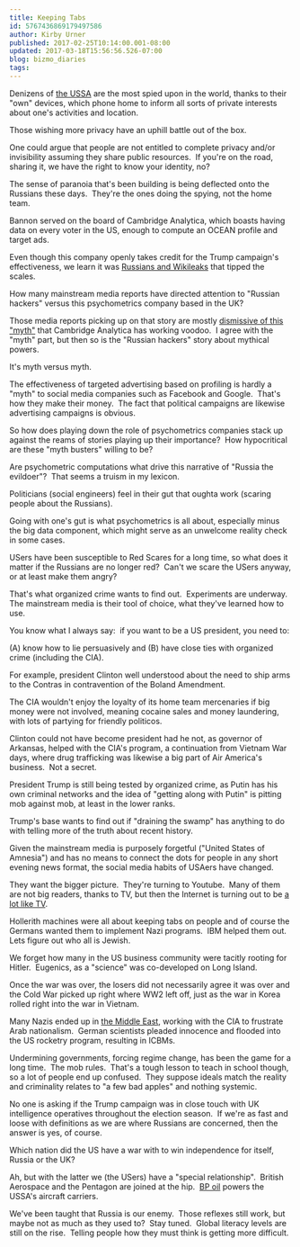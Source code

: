 ```yaml
---
title: Keeping Tabs
id: 5767436869179497586
author: Kirby Urner
published: 2017-02-25T10:14:00.001-08:00
updated: 2017-03-18T15:56:56.526-07:00
blog: bizmo_diaries
tags: 
---
```


Denizens of [the USSA](http://controlroom.blogspot.com/2017/02/rabble-babble.html) are the most spied upon in the world, thanks to their "own" devices, which phone home to inform all sorts of private interests about one's activities and location.

Those wishing more privacy have an uphill battle out of the box.

One could argue that people are not entitled to complete privacy and/or invisibility assuming they share public resources.  If you're on the road, sharing it, we have the right to know your identity, no?

The sense of paranoia that's been building is being deflected onto the Russians these days.  They're the ones doing the spying, not the home team.

Bannon served on the board of Cambridge Analytica, which boasts having data on every voter in the US, enough to compute an OCEAN profile and target ads.

Even though this company openly takes credit for the Trump campaign's effectiveness, we learn it was [Russians and Wikileaks](http://controlroom.blogspot.com/2016/12/countermeasures.html) that tipped the scales.

How many mainstream media reports have directed attention to "Russian hackers" versus this psychometrics company based in the UK?

Those media reports picking up on that story are mostly [dismissive of this "myth"](http://littleatoms.com/news-science/donald-trump-didnt-win-election-through-facebook) that Cambridge Analytica has working voodoo.  I agree with the "myth" part, but then so is the "Russian hackers" story about mythical powers.

It's myth versus myth.

The effectiveness of targeted advertising based on profiling is hardly a "myth" to social media companies such as Facebook and Google.  That's how they make their money.  The fact that political campaigns are likewise advertising campaigns is obvious.

So how does playing down the role of psychometrics companies stack up against the reams of stories playing up their importance?  How hypocritical are these "myth busters" willing to be?

Are psychometric computations what drive this narrative of "Russia the evildoer"?  That seems a truism in my lexicon.

Politicians (social engineers) feel in their gut that oughta work (scaring people about the Russians).

Going with one's gut is what psychometrics is all about, especially minus the big data component, which might serve as an unwelcome reality check in some cases.

USers have been susceptible to Red Scares for a long time, so what does it matter if the Russians are no longer red?  Can't we scare the USers anyway, or at least make them angry?

That's what organized crime wants to find out.  Experiments are underway.  The mainstream media is their tool of choice, what they've learned how to use.

You know what I always say:  if you want to be a US president, you need to:

(A) know how to lie persuasively and
(B) have close ties with organized crime (including the CIA).

For example, president Clinton well understood about the need to ship arms to the Contras in contravention of the Boland Amendment.

The CIA wouldn't enjoy the loyalty of its home team mercenaries if big money were not involved, meaning cocaine sales and money laundering, with lots of partying for friendly politicos.

Clinton could not have become president had he not, as governor of Arkansas, helped with the CIA's program, a continuation from Vietnam War days, where drug trafficking was likewise a big part of Air America's business.  Not a secret.

President Trump is still being tested by organized crime, as Putin has his own criminal networks and the idea of "getting along with Putin" is pitting mob against mob, at least in the lower ranks. 

Trump's base wants to find out if "draining the swamp" has anything to do with telling more of the truth about recent history.

Given the mainstream media is purposely forgetful ("United States of Amnesia") and has no means to connect the dots for people in any short evening news format, the social media habits of USAers have changed.

They want the bigger picture.  They're turning to Youtube.  Many of them are not big readers, thanks to TV, but then the Internet is turning out to be [a lot like TV](http://worldgame.blogspot.com/2009/03/urner-workshop.html).

Hollerith machines were all about keeping tabs on people and of course the Germans wanted them to implement Nazi programs.  IBM helped them out.  Lets figure out who all is Jewish.

We forget how many in the US business community were tacitly rooting for Hitler.  Eugenics, as a "science" was co-developed on Long Island.

Once the war was over, the losers did not necessarily agree it was over and the Cold War picked up right where WW2 left off, just as the war in Korea rolled right into the war in Vietnam.

Many Nazis ended up in [the Middle East](http://mybizmo.blogspot.com/2017/02/study-circle.html), working with the CIA to frustrate Arab nationalism.  German scientists pleaded innocence and flooded into the US rocketry program, resulting in ICBMs.

Undermining governments, forcing regime change, has been the game for a long time.  The mob rules.  That's a tough lesson to teach in school though, so a lot of people end up confused.  They suppose ideals match the reality and criminality relates to "a few bad apples" and nothing systemic.

No one is asking if the Trump campaign was in close touch with UK intelligence operatives throughout the election season.  If we're as fast and loose with definitions as we are where Russians are concerned, then the answer is yes, of course.

Which nation did the US have a war with to win independence for itself, Russia or the UK?

Ah, but with the latter we (the USers) have a "special relationship".  British Aerospace and the Pentagon are joined at the hip.  [BP oil](http://mybizmo.blogspot.com/2012/07/big-fix-movie-review.html) powers the USSA's aircraft carriers.

We've been taught that Russia is our enemy.  Those reflexes still work, but maybe not as much as they used to?  Stay tuned.  Global literacy levels are still on the rise.  Telling people how they must think is getting more difficult.